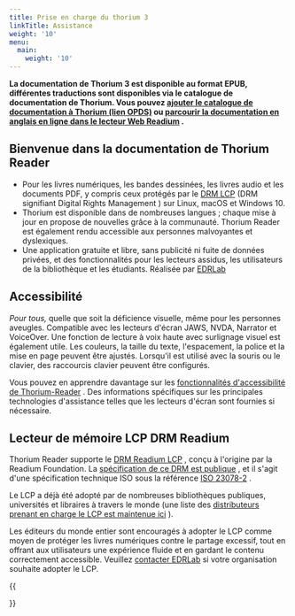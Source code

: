 ```yaml
---
title: Prise en charge du thorium 3
linkTitle: Assistance
weight: '10'
menu:
  main:
    weight: '10'
---
```


<!-- {{% pageinfo %}}
    For digital books, comics, audiobooks and PDF documents, including
    those protected by the
    <a href="https://edrlab.org/readium-lcp">LCP DRM</a>
    (DRM meaning <span lang="en">Digital Rights Management</span>)
    on Linux, macOS, and Windows 10.
{{% /pageinfo %}} -->

<!-- <hr class="asterism"/> -->

<p><b>  La documentation de Thorium 3 est disponible au format EPUB, différentes traductions sont disponibles via le catalogue de documentation de Thorium. Vous pouvez <a class="" href="opds://edrlab.github.io/publications/feeds/thorium31_documentation.json">ajouter le catalogue de documentation à Thorium (lien OPDS)</a> ou <a class="" href="https://readium.firebaseapp.com/?epub=https://rawcdn.githack.com/edrlab/publications/main/thorium3-documentation/sources/en/">parcourir la documentation en anglais en ligne dans le lecteur Web Readium</a> .</b></p>



<h2>Bienvenue dans la documentation de Thorium Reader</h2>
<ul>
  <li>     Pour les livres numériques, les bandes dessinées, les livres audio et les documents PDF, y compris ceux protégés par le <a href="https://edrlab.org/readium-lcp">DRM LCP</a> (DRM signifiant <span lang="en">Digital Rights Management</span> ) sur Linux, macOS et Windows 10.   </li>
  <li>     Thorium est disponible dans de nombreuses langues ; chaque mise à jour en propose de nouvelles grâce à la communauté. Thorium Reader est également rendu accessible aux personnes malvoyantes et dyslexiques.   </li>
  <li>     Une application gratuite et libre, sans publicité ni fuite de données privées, et des fonctionnalités pour les lecteurs assidus, les utilisateurs de la bibliothèque et les étudiants. Réalisée par <a href="https://edrlab.org">EDRLab</a>   </li>
</ul>

## Accessibilité

  <p>     <em>Pour tous,</em> quelle que soit la déficience visuelle, même pour les personnes aveugles. Compatible avec les lecteurs d'écran JAWS, NVDA, Narrator et VoiceOver. Une fonction de lecture à voix haute avec surlignage visuel est également utile. Les couleurs, la taille du texte, l'espacement, la police et la mise en page peuvent être ajustés. Lorsqu'il est utilisé avec la souris ou le clavier, des raccourcis clavier peuvent être configurés. </p>

  


Vous pouvez en apprendre davantage sur les [fonctionnalités d'accessibilité de Thorium-Reader](/thorium-reader-doc/300_accessibility/) . Des informations spécifiques sur les principales technologies d'assistance telles que les lecteurs d'écran sont fournies si nécessaire.

  <h2>Lecteur de mémoire LCP DRM Readium</h2>

  <p>    Thorium Reader supporte le <a href="https://www.edrlab.org/readium-lcp/">DRM Readium LCP</a> , conçu à l'origine par la Readium Foundation. La <a href="https://readium.org/lcp-specs/">spécification de ce DRM est publique</a> , et il s'agit d'une spécification technique ISO sous la référence <a href="https://www.iso.org/standard/79485.html">ISO 23078-2</a> .   </p>

  <p>     Le LCP a déjà été adopté par de nombreuses bibliothèques publiques, universités et libraires à travers le monde (une liste des <a href="https://www.edrlab.org/readium-lcp/certified-apps-servers/">distributeurs prenant en charge le LCP est maintenue ici</a> ).   </p>
  <p>     Les éditeurs du monde entier sont encouragés à adopter le LCP comme moyen de protéger les livres numériques contre le partage excessif, tout en offrant aux utilisateurs une expérience fluide et en gardant le contenu correctement accessible. Veuillez <a href="https://www.edrlab.org/contact/">contacter EDRLab</a> si votre organisation souhaite adopter le LCP.   </p>

{{<section>}}